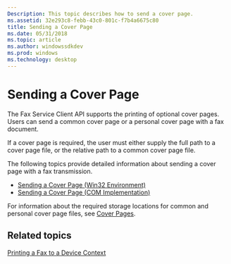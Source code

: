 ```yaml
---
Description: This topic describes how to send a cover page.
ms.assetid: 32e293c8-febb-43c0-801c-f7b4a6675c80
title: Sending a Cover Page
ms.date: 05/31/2018
ms.topic: article
ms.author: windowssdkdev
ms.prod: windows
ms.technology: desktop
---
```


# Sending a Cover Page

The Fax Service Client API supports the printing of optional cover pages. Users can send a common cover page or a personal cover page with a fax document.

If a cover page is required, the user must either supply the full path to a cover page file, or the relative path to a common cover page file.

The following topics provide detailed information about sending a cover page with a fax transmission.

-   [Sending a Cover Page (Win32 Environment)](-mfax-sending-a-cover-page-win32-environment-.md)
-   [Sending a Cover Page (COM Implementation)](-mfax-sending-a-cover-page-com-implementation-.md)

For information about the required storage locations for common and personal cover page files, see [Cover Pages](-mfax-cover-pages.md).

## Related topics

<dl> <dt>

[Printing a Fax to a Device Context](-mfax-printing-a-fax-to-a-device-context.md)
</dt> </dl>

 

 



